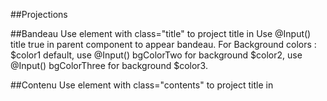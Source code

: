 ##Projections

##Bandeau
Use element with class="title" to project title in <ng-content select=".title"></ng-content>
Use @Input() title true in parent component to appear bandeau.
For Background colors : $color1 default, use @Input() bgColorTwo for background $color2, use @Input() bgColorThree for background $color3.

##Contenu
Use element with class="contents" to project title in <ng-content select=".contents"></ng-content>
